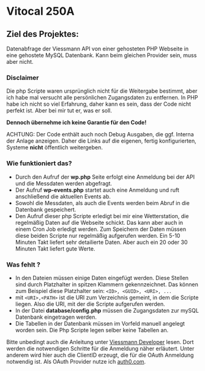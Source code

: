 # Vitocal 250A

## Ziel des Projektes:
Datenabfrage der Viessmann API von einer gehosteten PHP Webseite in eine gehostete MySQL Datenbank. Kann beim gleichen Provider sein, muss aber nicht.

### Disclaimer
Die php Scripte waren ursprünglich nicht für die Weitergabe bestimmt, aber ich habe mal versucht alle persönlichen Zugangsdaten zu entfernen. In PHP habe ich nicht so viel Erfahrung, daher kann es sein, dass der Code nicht perfekt ist. Aber bei mir tut er, was er soll.

__Dennoch übernehme ich keine Garantie für den Code!__

ACHTUNG: Der Code enthält auch noch Debug Ausgaben, die ggf. Interna der Anlage anzeigen. Daher die Links auf die eigenen, fertig konfigurierten, Systeme __nicht__ öffentlich weitergeben.


### Wie funktioniert das?
* Durch den Aufruf der __wp.php__ Seite erfolgt eine Anmeldung bei der API und die Messdaten werden abgefragt.
* Der Aufruf __wp-events.php__ startet auch eine Anmeldung und ruft anschließend die aktuellen Events ab.
* Sowohl die Messdaten, als auch die Events werden beim Abruf in die Datenbank gespeichert.
* Den Aufruf dieser php Scripte erledigt bei mir eine Wetterstation, die regelmäßig Daten auf die Webseite schickt. Das kann aber auch in einem Cron Job erledigt werden. Zum Speichern der Daten müssen diese beiden Scripte nur regelmäßig aufgerufen werden. Ein 5-10 Minuten Takt liefert sehr detailierte Daten. Aber auch ein 20 oder 30 Minuten Takt liefert gute Werte.

### Was fehlt ?
* In den Dateien müssen einige Daten eingefügt werden. Diese Stellen sind durch Platzhalter in spitzen Klammern gekennzeichnet. Das können zum Beispiel diese Platzhalter sein:  ```<ID>, <GUID>, <URI>, ...```
* mit ```<URI>,<PATH>``` ist die URI zum Verzeichnis gemeint, in dem die Scripte liegen. Also die URI, mit der die Scripte aufgerufen werden.
* In der Datei __database/config.php__ müssen die Zugangsdaten zur mySQL Datenbank eingetragen werden.
* Die Tabellen in der Datenbank müssen im Vorfeld manuell angelegt worden sein. Die Php Scripte legen selber keine Tabellen an.

Bitte unbedingt auch die Anleitung unter [Viessmann Developer](https://app.developer.viessmann.com) lesen. Dort werden die notwendigen Schritte für die Anmeldung näher erläutert. Unter anderem wird hier auch die ClientID erzeugt, die für die OAuth Anmeldung notwendig ist. Als OAuth Provider nutze ich [auth0.com](https://auth0.com/).
